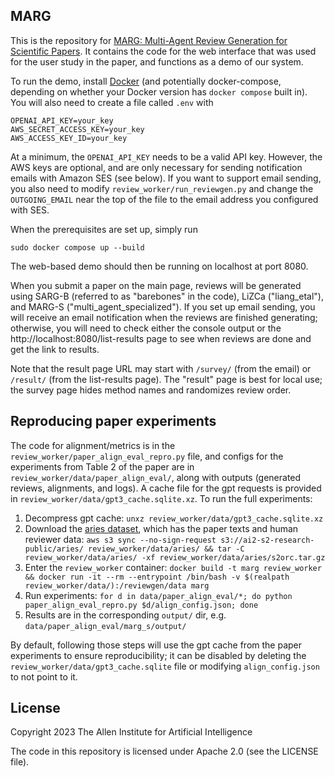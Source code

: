 ## MARG

This is the repository for [MARG: Multi-Agent Review Generation for Scientific Papers](https://arxiv.org/pdf/2401.04259).  It contains the code for the web interface that was used for the user study in the paper, and functions as a demo of our system.

To run the demo, install [Docker](https://www.docker.com/get-started) (and potentially docker-compose, depending on whether your Docker version has `docker compose` built in).  You will also need to create a file called `.env` with
```
OPENAI_API_KEY=your_key
AWS_SECRET_ACCESS_KEY=your_key
AWS_ACCESS_KEY_ID=your_key
```

At a minimum, the `OPENAI_API_KEY` needs to be a valid API key.  However, the AWS keys are optional, and are only necessary for sending notification emails with Amazon SES (see below).  If you want to support email sending, you also need to modify `review_worker/run_reviewgen.py` and change the `OUTGOING_EMAIL` near the top of the file to the email address you configured with SES.

When the prerequisites are set up, simply run
```
sudo docker compose up --build
```

The web-based demo should then be running on localhost at port 8080.

When you submit a paper on the main page, reviews will be generated using SARG-B (referred to as "barebones" in the code), LiZCa ("liang_etal"), and MARG-S ("multi_agent_specialized").  If you set up email sending, you will receive an email notification when the reviews are finished generating; otherwise, you will need to check either the console output or the http://localhost:8080/list-results page to see when reviews are done and get the link to results.

Note that the result page URL may start with `/survey/` (from the email) or `/result/` (from the list-results page).  The "result" page is best for local use; the survey page hides method names and randomizes review order.


## Reproducing paper experiments

The code for alignment/metrics is in the `review_worker/paper_align_eval_repro.py` file, and configs for the experiments from Table 2 of the paper are in `review_worker/data/paper_align_eval/`, along with outputs (generated reviews, alignments, and logs).  A cache file for the gpt requests is provided in `review_worker/data/gpt3_cache.sqlite.xz`.  To run the full experiments:

1. Decompress gpt cache: `unxz review_worker/data/gpt3_cache.sqlite.xz`
2. Download the [aries dataset](https://github.com/allenai/aries), which has the paper texts and human reviewer data: `aws s3 sync --no-sign-request s3://ai2-s2-research-public/aries/ review_worker/data/aries/ && tar -C review_worker/data/aries/ -xf review_worker/data/aries/s2orc.tar.gz`
3. Enter the `review_worker` container: `docker build -t marg review_worker && docker run -it --rm --entrypoint /bin/bash -v $(realpath review_worker/data/):/reviewgen/data marg`
4. Run experiments: `for d in data/paper_align_eval/*; do python paper_align_eval_repro.py $d/align_config.json; done`
5. Results are in the corresponding `output/` dir, e.g. `data/paper_align_eval/marg_s/output/`

By default, following those steps will use the gpt cache from the paper experiments to ensure reproducibility; it can be disabled by deleting the `review_worker/data/gpt3_cache.sqlite` file or modifying `align_config.json` to not point to it.

## License

Copyright 2023 The Allen Institute for Artificial Intelligence

The code in this repository is licensed under Apache 2.0 (see the LICENSE file).
